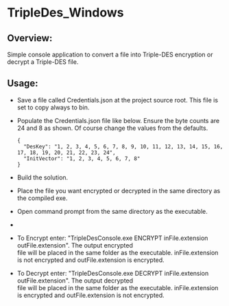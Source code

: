 # TripleDes_Windows
 
## Overview: 
Simple console application to convert a file into Triple-DES encryption or decrypt a Triple-DES file. 

## Usage:
- Save a file called Credentials.json at the project source root. This file is set to copy always to bin. 
- Populate the Credentials.json file like below. Ensure the byte counts are 24 and 8 as shown. Of course 
  change the values from the defaults.

      {
        "DesKey": "1, 2, 3, 4, 5, 6, 7, 8, 9, 10, 11, 12, 13, 14, 15, 16, 17, 18, 19, 20, 21, 22, 23, 24",
        "InitVector": "1, 2, 3, 4, 5, 6, 7, 8"
      }
      
- Build the solution. 
- Place the file you want encrypted or decrypted in the same directory as the compiled exe.
- Open command prompt from the same directory as the executable. 
-
- To Encrypt enter: "TripleDesConsole.exe ENCRYPT inFile.extension outFile.extension". The output encrypted  
  file will be placed in the same folder as the executable. inFile.extension is not encrypted and outFile.extension
  is encrypted. 
  
- To Decrypt enter: "TripleDesConsole.exe DECRYPT inFile.extension outFile.extension". The output decrypted  
  file will be placed in the same folder as the executable. inFile.extension is encrypted and outFile.extension
  is not encrypted. 
